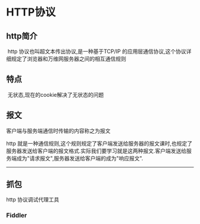 # HTTP协议

## http简介

​	http 协议也叫超文本传出协议,是一种基于TCP/IP 的应用层通信协议,这个协议详细规定了浏览器和万维网服务器之间的相互通信规则

## 特点

​	无状态,现在的cookie解决了无状态的问题

## 报文

客户端与服务端通信时传输的内容称之为报文

http 就是一种通信规则,这个规则规定了客户端发送给服务器的报文课时,也规定了服务器发送给客户端的报文格式.实际我们要学习就是这两种报文.客户端发送给服务端成为"请求报文",服务器发送给客户端的成为"响应报文".

---

## 抓包

http 协议调试代理工具

### Fiddler

